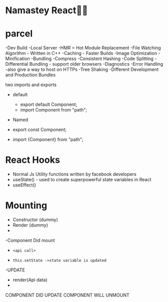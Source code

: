 # Namastey React🚀🚀

# parcel
-Dev Build
-Local Server 
-HMR = Hot Module Replacement
-File Watching Algorithm - Written in C++
-Caching - Faster Builds
-Image Optimization
-Minification 
-Bundling
-Compress
-Consistent Hashing
-Code Splitting
-Differential Bundling - support older browsers
-Diagnostics
-Error Handling
-also give a way to host on HTTPs
-Tree Shaking
-Different Development and Production Bundles

two imports and exports 
- default 
  - export default Component;
  - import Component from "path";

- Named
 - export const Component;
 - import {Component} from "path";


# React Hooks
 - Normal Js Utility functions written by facebook developers
  - useState() - used to create superpowerful state variables in React
  - useEffect()

  # Mounting
  - Constructor (dummy)
  - Render (dummy)
  -   <html Dummy>
  -Component Did mount
  -     <api call>
  -     this.setState ->state variable is updated
  -UPDATE 

  - render(Api data)
  - <html (new api data)>
  COMPONENT DID UPDATE
  COMPONENT WILL UNMOUNT
  